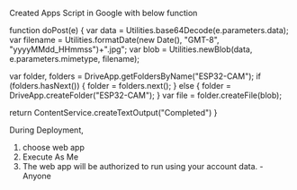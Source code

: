 Created Apps Script in Google with below function

function doPost(e) {
  var data = Utilities.base64Decode(e.parameters.data);
  var filename = Utilities.formatDate(new Date(), "GMT-8", "yyyyMMdd_HHmmss")+".jpg";
  var blob = Utilities.newBlob(data, e.parameters.mimetype, filename);

  var folder, folders = DriveApp.getFoldersByName("ESP32-CAM");
  if (folders.hasNext()) {
    folder = folders.next();
  } else {
    folder = DriveApp.createFolder("ESP32-CAM");
  }
  var file = folder.createFile(blob); 

  return ContentService.createTextOutput("Completed")
}

During Deployment, 
1. choose web app
2. Execute As Me
3. The web app will be authorized to run using your account data. - Anyone
